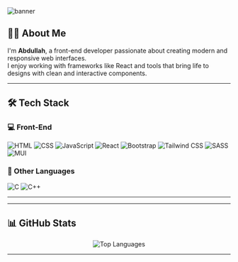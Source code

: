 <!-- Banner -->
<img src="https://capsule-render.vercel.app/api?type=waving&color=0:1e3c72,100:2a5298&height=200&section=header&text=Hello%20World!%20I'm%20Abdullah%20👋&fontColor=ffffff&fontSize=40&fontAlignY=40" alt="banner" />

## 👨‍💻 About Me

I'm **Abdullah**, a front-end developer passionate about creating modern and responsive web interfaces.  
I enjoy working with frameworks like React and tools that bring life to designs with clean and interactive components.

---

## 🛠 Tech Stack

### 💻 Front-End

![HTML](https://img.shields.io/badge/HTML5-E34F26?style=for-the-badge&logo=html5&logoColor=white)
![CSS](https://img.shields.io/badge/CSS3-1572B6?style=for-the-badge&logo=css3&logoColor=white)
![JavaScript](https://img.shields.io/badge/JavaScript-F7DF1E?style=for-the-badge&logo=javascript&logoColor=black)
![React](https://img.shields.io/badge/React-20232A?style=for-the-badge&logo=react&logoColor=61DAFB)
![Bootstrap](https://img.shields.io/badge/Bootstrap-563D7C?style=for-the-badge&logo=bootstrap&logoColor=white)
![Tailwind CSS](https://img.shields.io/badge/Tailwind-06B6D4?style=for-the-badge&logo=tailwindcss&logoColor=white)
![SASS](https://img.shields.io/badge/Sass-CC6699?style=for-the-badge&logo=sass&logoColor=white)
![MUI](https://img.shields.io/badge/MUI-007FFF?style=for-the-badge&logo=mui&logoColor=white)

### 🧠 Other Languages

![C](https://img.shields.io/badge/C-00599C?style=for-the-badge&logo=c&logoColor=white)
![C++](https://img.shields.io/badge/C++-00599C?style=for-the-badge&logo=c%2B%2B&logoColor=white)

---
<!-- 
## 📂 Featured Projects

### 🔸 Project One
A beautiful and responsive portfolio website built with React and Tailwind CSS.  
🔗 [Live Demo](https://your-link.com) • 💻 [Code](https://github.com/your-repo)

### 🔸 Project Two
Dashboard interface for managing tasks and analytics using MUI and modern design.  
🔗 [Live Demo](https://your-link.com) • 💻 [Code](https://github.com/your-repo)

> *(Replace names, links, and descriptions with your own.)*
-->
---

## 📊 GitHub Stats

<p align="center">
<!--   <img src="https://github-readme-stats.vercel.app/api?username=ab-0d&show_icons=true&theme=radical" alt="GitHub Stats" />
  <br/> -->
  <img src="https://github-readme-stats.vercel.app/api/top-langs/?username=ab-0d&layout=compact&theme=radical" alt="Top Languages" />
</p>

---
<!--
## 🌐 Connect with Me

<p align="center">
  <a href="https://yourwebsite.com"><img src="https://img.shields.io/badge/Website-000000?style=for-the-badge&logo=About.me&logoColor=white" /></a>
  <a href="https://linkedin.com/in/yourusername"><img src="https://img.shields.io/badge/LinkedIn-0077B5?style=for-the-badge&logo=linkedin&logoColor=white" /></a>
  <a href="mailto:your.email@example.com"><img src="https://img.shields.io/badge/Email-D14836?style=for-the-badge&logo=gmail&logoColor=white" /></a>
  <a href="https://twitter.com/yourusername"><img src="https://img.shields.io/badge/Twitter-1DA1F2?style=for-the-badge&logo=twitter&logoColor=white" /></a>
</p>

---

<p align="center">
  <img src="https://capsule-render.vercel.app/api?type=waving&color=0:1e3c72,100:2a5298&height=150&section=footer"/>
</p>
-->
